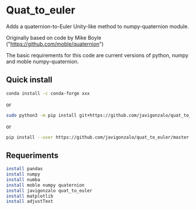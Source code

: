 # Quat_to_euler
Adds a quaternion-to-Euler Unity-like method to numpy-quaternion module.

Originally based on code by Mike Boyle ("https://github.com/moble/quaternion")

The basic requirements for this code are current versions of python, numpy and 
moble numpy-quaternion.

## Quick install
```sh
conda install -c conda-forge xxx
```
or

```sh
sudo python3 -m pip install git+https://github.com/javigonzalo/quat_to_euler.git
```
or

```sh
pip install --user https://github.com/javigonzalo/quat_to_euler/master.git
```
## Requeriments
```sh
install pandas
install numpy
install numba
install moble numpy quaternion
install javigonzalo quat_to_euler
install matplotlib
install adjustText 
```
